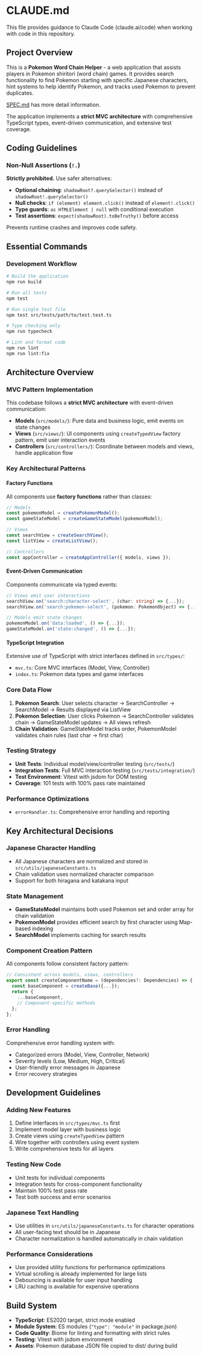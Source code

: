 # CLAUDE.md

This file provides guidance to Claude Code (claude.ai/code) when working with code in this repository.

## Project Overview

This is a **Pokemon Word Chain Helper** - a web application that assists players in Pokemon shiritori (word chain) games. It provides search functionality to find Pokemon starting with specific Japanese characters, hint systems to help identify Pokemon, and tracks used Pokemon to prevent duplicates.

[SPEC.md](./SPEC.md) has more detail information.

The application implements a **strict MVC architecture** with comprehensive TypeScript types, event-driven communication, and extensive test coverage.

## Coding Guidelines

### Non-Null Assertions (`!.`)
**Strictly prohibited.** Use safer alternatives:

- **Optional chaining**: `shadowRoot?.querySelector()` instead of `shadowRoot!.querySelector()`
- **Null checks**: `if (element) element.click()` instead of `element!.click()`
- **Type guards**: `as HTMLElement | null` with conditional execution
- **Test assertions**: `expect(shadowRoot).toBeTruthy()` before access

Prevents runtime crashes and improves code safety.

## Essential Commands

### Development Workflow
```bash
# Build the application
npm run build

# Run all tests
npm test

# Run single test file
npm test src/tests/path/to/test.test.ts

# Type checking only
npm run typecheck

# Lint and format code
npm run lint
npm run lint:fix
```

## Architecture Overview

### MVC Pattern Implementation
This codebase follows a **strict MVC architecture** with event-driven communication:

- **Models** (`src/models/`): Pure data and business logic, emit events on state changes
- **Views** (`src/views/`): UI components using `createTypedView` factory pattern, emit user interaction events
- **Controllers** (`src/controllers/`): Coordinate between models and views, handle application flow

### Key Architectural Patterns

#### Factory Functions
All components use **factory functions** rather than classes:
```typescript
// Models
const pokemonModel = createPokemonModel();
const gameStateModel = createGameStateModel(pokemonModel);

// Views
const searchView = createSearchView();
const listView = createListView();

// Controllers
const appController = createAppController({ models, views });
```

#### Event-Driven Communication
Components communicate via typed events:
```typescript
// Views emit user interactions
searchView.on('search:character-select', (char: string) => {...});
searchView.on('search:pokemon-select', (pokemon: PokemonObject) => {...});

// Models emit state changes
pokemonModel.on('data:loaded', () => {...});
gameStateModel.on('state:changed', () => {...});
```

#### TypeScript Integration
Extensive use of TypeScript with strict interfaces defined in `src/types/`:
- `mvc.ts`: Core MVC interfaces (Model, View, Controller)
- `index.ts`: Pokemon data types and game interfaces

### Core Data Flow

1. **Pokemon Search**: User selects character → SearchController → SearchModel → Results displayed via ListView
2. **Pokemon Selection**: User clicks Pokemon → SearchController validates chain → GameStateModel updates → All views refresh
3. **Chain Validation**: GameStateModel tracks order, PokemonModel validates chain rules (last char → first char)

### Testing Strategy

- **Unit Tests**: Individual model/view/controller testing (`src/tests/`)
- **Integration Tests**: Full MVC interaction testing (`src/tests/integration/`)
- **Test Environment**: Vitest with jsdom for DOM testing
- **Coverage**: 101 tests with 100% pass rate maintained

### Performance Optimizations

- `errorHandler.ts`: Comprehensive error handling and reporting

## Key Architectural Decisions

### Japanese Character Handling
- All Japanese characters are normalized and stored in `src/utils/japaneseConstants.ts`
- Chain validation uses normalized character comparison
- Support for both hiragana and katakana input

### State Management
- **GameStateModel** maintains both used Pokemon set and order array for chain validation
- **PokemonModel** provides efficient search by first character using Map-based indexing
- **SearchModel** implements caching for search results

### Component Creation Pattern
All components follow consistent factory pattern:
```typescript
// Consistent across models, views, controllers
export const createComponentName = (dependencies?: Dependencies) => {
  const baseComponent = createBase({...});
  return {
    ...baseComponent,
    // Component-specific methods
  };
};
```

### Error Handling
Comprehensive error handling system with:
- Categorized errors (Model, View, Controller, Network)
- Severity levels (Low, Medium, High, Critical)
- User-friendly error messages in Japanese
- Error recovery strategies

## Development Guidelines

### Adding New Features
1. Define interfaces in `src/types/mvc.ts` first
2. Implement model layer with business logic
3. Create views using `createTypedView` pattern
4. Wire together with controllers using event system
5. Write comprehensive tests for all layers

### Testing New Code
- Unit tests for individual components
- Integration tests for cross-component functionality
- Maintain 100% test pass rate
- Test both success and error scenarios

### Japanese Text Handling
- Use utilities in `src/utils/japaneseConstants.ts` for character operations
- All user-facing text should be in Japanese
- Character normalization is handled automatically in chain validation

### Performance Considerations
- Use provided utility functions for performance optimizations
- Virtual scrolling is already implemented for large lists
- Debouncing is available for user input handling
- LRU caching is available for expensive operations

## Build System

- **TypeScript**: ES2020 target, strict mode enabled
- **Module System**: ES modules (`"type": "module"` in package.json)
- **Code Quality**: Biome for linting and formatting with strict rules
- **Testing**: Vitest with jsdom environment
- **Assets**: Pokemon database JSON file copied to dist/ during build